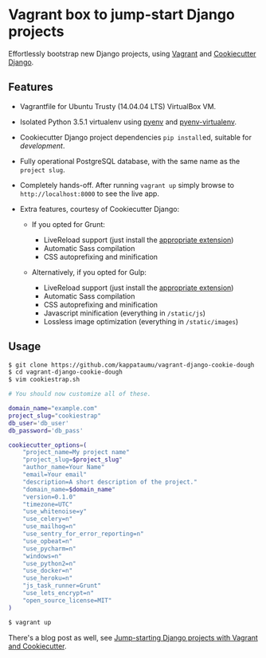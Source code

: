 # Vagrant box to jump-start Django projects

Effortlessly bootstrap new Django projects, using [Vagrant](https://www.vagrantup.com/) and [Cookiecutter Django](https://github.com/pydanny/cookiecutter-django).

## Features

* Vagrantfile for Ubuntu Trusty (14.04.04 LTS) VirtualBox VM.
* Isolated Python 3.5.1 virtualenv using [pyenv](https://github.com/yyuu/pyenv) and [pyenv-virtualenv](https://github.com/yyuu/pyenv-virtualenv).
* Cookiecutter Django project dependencies `pip install`ed, suitable for *development*.
* Fully operational PostgreSQL database, with the same name as the `project slug`.
* Completely hands-off. After running `vagrant up` simply browse to `http://localhost:8000` to see the live app.
* Extra features, courtesy of Cookiecutter Django:
	
	* If you opted for Grunt:
		* LiveReload support (just install the [appropriate extension](http://livereload.com/extensions/))
		* Automatic Sass compilation
		* CSS autoprefixing and minification
	
	* Alternatively, if you opted for Gulp:
		* LiveReload support (just install the [appropriate extension](http://livereload.com/extensions/))
		* Automatic Sass compilation
		* CSS autoprefixing and minification
		* Javascript minification (everything in `/static/js`)
		* Lossless image optimization (everything in `/static/images`)


## Usage

```bash
$ git clone https://github.com/kappataumu/vagrant-django-cookie-dough
$ cd vagrant-django-cookie-dough
$ vim cookiestrap.sh
```

```bash
# You should now customize all of these.

domain_name="example.com"
project_slug="cookiestrap"
db_user='db_user'
db_password='db_pass'

cookiecutter_options=(
    "project_name=My project name"
    "project_slug=$project_slug"
    "author_name=Your Name"
    "email=Your email"
    "description=A short description of the project."
    "domain_name=$domain_name"
    "version=0.1.0"
    "timezone=UTC"
    "use_whitenoise=y"
    "use_celery=n"
    "use_mailhog=n"
    "use_sentry_for_error_reporting=n"
    "use_opbeat=n"
    "use_pycharm=n"
    "windows=n"
    "use_python2=n"
    "use_docker=n"
    "use_heroku=n"
    "js_task_runner=Grunt"
    "use_lets_encrypt=n"
    "open_source_license=MIT"
)
```
```bash
$ vagrant up
```

There's a blog post as well, see [Jump-starting Django projects with Vagrant and Cookiecutter](http://kappataumu.com/articles/vagrant-django-cookiecutter-quickstart.html).
